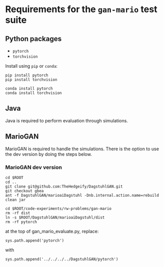# Requirements for the `gan-mario` test suite

## Python packages

- `pytorch`
- `torchvision`

Install using `pip` or `conda`:

````
pip install pytorch
pip install torchvision
````

````
conda install pytorch
conda install torchvision
````

## Java

Java is required to perform evaluation through simulations.

## MarioGAN

MarioGAN is required to handle the simulations. There is the option to use the dev version by doing the steps below.

### MarioGAN dev version
````
cd $ROOT
cd ..
git clone git@github.com:TheHedgeify/DagstuhlGAN.git
git checkout gbea
ant -f DagstuhlGAN/marioaiDagstuhl -Dnb.internal.action.name=rebuild clean jar

cd $ROOT/code-experiments/rw-problems/gan-mario
rm -rf dist
ln -s $ROOT/DagstuhlGAN/marioaiDagstuhl/dist
rm -rf pytorch
````
at the top of gan_mario_evaluate.py, replace: 
````
sys.path.append('pytorch')
````
with
````
sys.path.append('../../../../DagstuhlGAN/pytorch')
````

